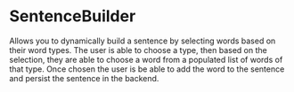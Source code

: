 # SentenceBuilder
Allows you to dynamically build a sentence by selecting words based on their word types. The user is able to choose a type, then based on the selection, they are able to choose a word from a populated list of words of that type. Once chosen the user is be able to add the word to the sentence and persist the sentence in the backend.
